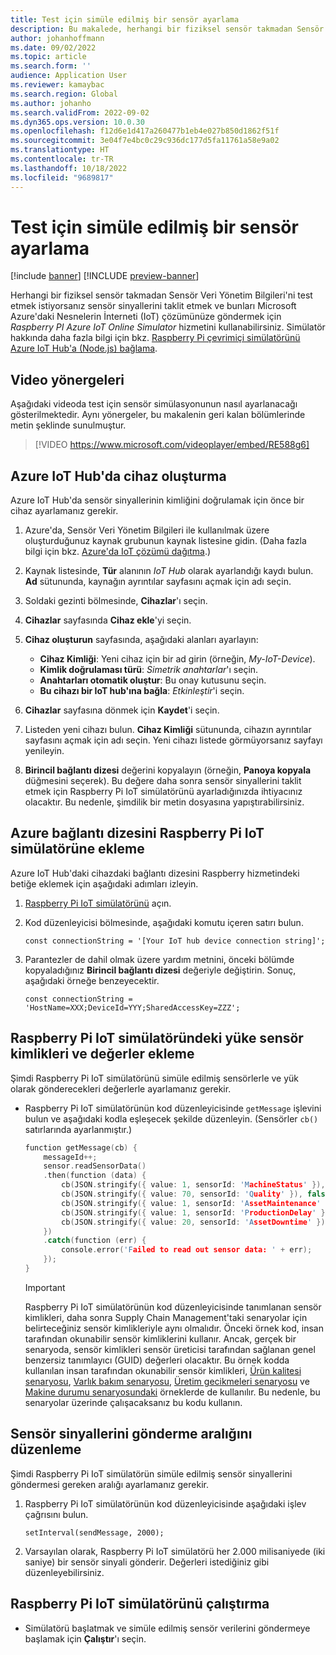 ```yaml
---
title: Test için simüle edilmiş bir sensör ayarlama
description: Bu makalede, herhangi bir fiziksel sensör takmadan Sensör Veri Yönetim Bilgileri'ni test etmek için kullanabileceğiniz bir simülatörün nasıl ayarlanacağı açıklanmaktadır.
author: johanhoffmann
ms.date: 09/02/2022
ms.topic: article
ms.search.form: ''
audience: Application User
ms.reviewer: kamaybac
ms.search.region: Global
ms.author: johanho
ms.search.validFrom: 2022-09-02
ms.dyn365.ops.version: 10.0.30
ms.openlocfilehash: f12d6e1d417a260477b1eb4e027b850d1862f51f
ms.sourcegitcommit: 3e04f7e4bc0c29c936dc177d5fa11761a58e9a02
ms.translationtype: HT
ms.contentlocale: tr-TR
ms.lasthandoff: 10/18/2022
ms.locfileid: "9689817"
---
```

# <a name="set-up-a-simulated-sensor-for-testing"></a>Test için simüle edilmiş bir sensör ayarlama

[!include [banner](../includes/banner.md)]
[!INCLUDE [preview-banner](../includes/preview-banner.md)]
<!-- KFM: Preview until further notice -->

Herhangi bir fiziksel sensör takmadan Sensör Veri Yönetim Bilgileri'ni test etmek istiyorsanız sensör sinyallerini taklit etmek ve bunları Microsoft Azure'daki Nesnelerin İnterneti (IoT) çözümünüze göndermek için *Raspberry PI Azure IoT Online Simulator* hizmetini kullanabilirsiniz. Simülatör hakkında daha fazla bilgi için bkz. [Raspberry Pi çevrimiçi simülatörünü Azure IoT Hub'a (Node.js) bağlama](/azure/iot-hub/iot-hub-raspberry-pi-web-simulator-get-started).

## <a name="video-instructions"></a>Video yönergeleri

Aşağıdaki videoda test için sensör simülasyonunun nasıl ayarlanacağı gösterilmektedir. Aynı yönergeler, bu makalenin geri kalan bölümlerinde metin şeklinde sunulmuştur.

> [!VIDEO https://www.microsoft.com/videoplayer/embed/RE588g6]

## <a name="create-a-device-in-azure-iot-hub"></a>Azure IoT Hub'da cihaz oluşturma

Azure IoT Hub'da sensör sinyallerinin kimliğini doğrulamak için önce bir cihaz ayarlamanız gerekir.

1. Azure'da, Sensör Veri Yönetim Bilgileri ile kullanılmak üzere oluşturduğunuz kaynak grubunun kaynak listesine gidin. (Daha fazla bilgi için bkz. [Azure'da IoT çözümü dağıtma](sdi-deploy-iot-solution-on-azure.md).)
1. Kaynak listesinde, **Tür** alanının *IoT Hub* olarak ayarlandığı kaydı bulun. **Ad** sütununda, kaynağın ayrıntılar sayfasını açmak için adı seçin.
1. Soldaki gezinti bölmesinde, **Cihazlar**'ı seçin.
1. **Cihazlar** sayfasında **Cihaz ekle**'yi seçin.
1. **Cihaz oluşturun** sayfasında, aşağıdaki alanları ayarlayın:

    - **Cihaz Kimliği**: Yeni cihaz için bir ad girin (örneğin, *My-IoT-Device*).
    - **Kimlik doğrulaması türü**: *Simetrik anahtarlar*'ı seçin.
    - **Anahtarları otomatik oluştur**: Bu onay kutusunu seçin.
    - **Bu cihazı bir IoT hub'ına bağla**: *Etkinleştir*'i seçin.

1. **Cihazlar** sayfasına dönmek için **Kaydet**'i seçin.
1. Listeden yeni cihazı bulun. **Cihaz Kimliği** sütununda, cihazın ayrıntılar sayfasını açmak için adı seçin. Yeni cihazı listede görmüyorsanız sayfayı yenileyin.
1. **Birincil bağlantı dizesi** değerini kopyalayın (örneğin, **Panoya kopyala** düğmesini seçerek). Bu değere daha sonra sensör sinyallerini taklit etmek için Raspberry Pi IoT simülatörünü ayarladığınızda ihtiyacınız olacaktır. Bu nedenle, şimdilik bir metin dosyasına yapıştırabilirsiniz.

## <a name="add-the-azure-connection-string-to-the-raspberry-pi-iot-simulator"></a>Azure bağlantı dizesini Raspberry Pi IoT simülatörüne ekleme

Azure IoT Hub'daki cihazdaki bağlantı dizesini Raspberry hizmetindeki betiğe eklemek için aşağıdaki adımları izleyin.

1. [Raspberry Pi IoT simülatörünü](https://azure-samples.github.io/raspberry-pi-web-simulator/) açın.
1. Kod düzenleyicisi bölmesinde, aşağıdaki komutu içeren satırı bulun.

    `const connectionString = '[Your IoT hub device connection string]';`

1. Parantezler de dahil olmak üzere yardım metnini, önceki bölümde kopyaladığınız **Birincil bağlantı dizesi** değeriyle değiştirin. Sonuç, aşağıdaki örneğe benzeyecektir.

    `const connectionString = 'HostName=XXX;DeviceId=YYY;SharedAccessKey=ZZZ';`

## <a name="add-sensor-ids-and-values-to-the-payload-in-the-raspberry-pi-iot-simulator"></a>Raspberry Pi IoT simülatöründeki yüke sensör kimlikleri ve değerler ekleme

Şimdi Raspberry Pi IoT simülatörünü simüle edilmiş sensörlerle ve yük olarak gönderecekleri değerlerle ayarlamanız gerekir.

- Raspberry Pi IoT simülatörünün kod düzenleyicisinde `getMessage` işlevini bulun ve aşağıdaki kodla eşleşecek şekilde düzenleyin. (Sensörler `cb()` satırlarında ayarlanmıştır.)

    ```cpp
    function getMessage(cb) {
        messageId++;
        sensor.readSensorData()
        .then(function (data) {
            cb(JSON.stringify({ value: 1, sensorId: 'MachineStatus' }), false);
            cb(JSON.stringify({ value: 70, sensorId: 'Quality' }), false);
            cb(JSON.stringify({ value: 1, sensorId: 'AssetMaintenance' }), false);
            cb(JSON.stringify({ value: 1, sensorId: 'ProductionDelay' }), false);
            cb(JSON.stringify({ value: 20, sensorId: 'AssetDowntime' }), false);
        })
        .catch(function (err) {
            console.error('Failed to read out sensor data: ' + err);
        });
    }
    ```

    > [!IMPORTANT]
    > Raspberry Pi IoT simülatörünün kod düzenleyicisinde tanımlanan sensör kimlikleri, daha sonra Supply Chain Management'taki senaryolar için belirteceğiniz sensör kimlikleriyle aynı olmalıdır. Önceki örnek kod, insan tarafından okunabilir sensör kimliklerini kullanır. Ancak, gerçek bir senaryoda, sensör kimlikleri sensör üreticisi tarafından sağlanan genel benzersiz tanımlayıcı (GUID) değerleri olacaktır. Bu örnek kodda kullanılan insan tarafından okunabilir sensör kimlikleri, [Ürün kalitesi senaryosu](sdi-scenario-product-quality.md), [Varlık bakım senaryosu](sdi-scenario-asset-maintenance.md), [Üretim gecikmeleri senaryosu](sdi-scenario-production-delays.md) ve [Makine durumu senaryosundaki](sdi-scenario-equipment-downtime.md) örneklerde de kullanılır. Bu nedenle, bu senaryolar üzerinde çalışacaksanız bu kodu kullanın.

## <a name="edit-the-interval-for-sending-sensor-signals"></a>Sensör sinyallerini gönderme aralığını düzenleme

Şimdi Raspberry Pi IoT simülatörün simüle edilmiş sensör sinyallerini göndermesi gereken aralığı ayarlamanız gerekir.

1. Raspberry Pi IoT simülatörünün kod düzenleyicisinde aşağıdaki işlev çağrısını bulun.

    `setInterval(sendMessage, 2000);`

2. Varsayılan olarak, Raspberry Pi IoT simülatörü her 2.000 milisaniyede (iki saniye) bir sensör sinyali gönderir. Değerleri istediğiniz gibi düzenleyebilirsiniz.

## <a name="run-the-raspberry-pi-iot-simulator"></a>Raspberry Pi IoT simülatörünü çalıştırma

- Simülatörü başlatmak ve simüle edilmiş sensör verilerini göndermeye başlamak için **Çalıştır**'ı seçin.
